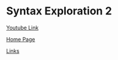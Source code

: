 # Syntax Exploration 2 

[Youtube Link](https://www.youtube.com/)

<!-- Link to markdown page using relative path -->

[Home Page](./index.md)

[Links](./stuff/links.md)







